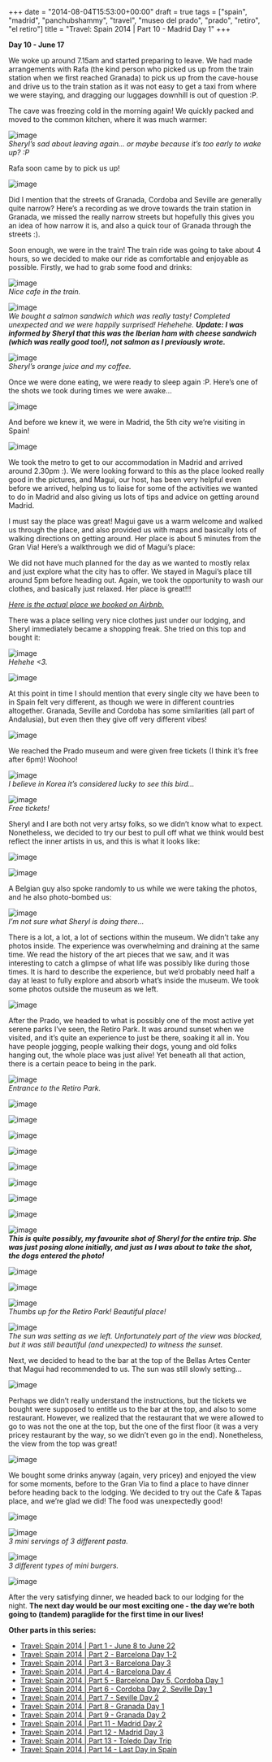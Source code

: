 +++
date = "2014-08-04T15:53:00+00:00"
draft = true
tags = ["spain", "madrid", "panchubshammy", "travel", "museo del prado", "prado", "retiro", "el retiro"]
title = "Travel: Spain 2014 | Part 10 - Madrid Day 1"
+++


**Day 10 - June 17**

We woke up around 7.15am and started preparing to leave. We had made arrangements with Rafa (the kind person who picked us up from the train station when we first reached Granada) to pick us up from the cave-house and drive us to the train station as it was not easy to get a taxi from where we were staying, and dragging our luggages downhill is out of question :P.

The cave was freezing cold in the morning again! We quickly packed and moved to the common kitchen, where it was much warmer:

![image](https://31.media.tumblr.com/58d5eee02b68028947f7ed120dcd309b/tumblr_inline_n9qn8f3MJU1qmqv19.jpg)  
_Sheryl’s sad about leaving again… or maybe because it’s too early to wake up? :P_

Rafa soon came by to pick us up!

![image](https://31.media.tumblr.com/14a0f1bac0cb7a2734ac27f32903fd33/tumblr_inline_n9qnacoGGu1qmqv19.jpg)

Did I mention that the streets of Granada, Cordoba and Seville are generally quite narrow? Here’s a recording as we drove towards the train station in Granada, we missed the really narrow streets but hopefully this gives you an idea of how narrow it is, and also a quick tour of Granada through the streets :).

Soon enough, we were in the train! The train ride was going to take about 4 hours, so we decided to make our ride as comfortable and enjoyable as possible. Firstly, we had to grab some food and drinks:

![image](https://31.media.tumblr.com/676873fe974d714b192d5ace03a0e335/tumblr_inline_n9qnb3Bv3W1qmqv19.jpg)  
_Nice cafe in the train._

![image](https://31.media.tumblr.com/2b04761de029d1e9e5a650236e8ea765/tumblr_inline_n9qnc08vzr1qmqv19.jpg)  
_We bought a salmon sandwich which was really tasty! Completed unexpected and we were happily surprised! Hehehehe. **Update: I was informed by Sheryl that this was the Iberian ham with cheese sandwich (which was really good too!), not salmon as I previously wrote.**_

![image](https://31.media.tumblr.com/ed91ebd48b9f49a13ba0e8af06c7e340/tumblr_inline_n9qnijuFsU1qmqv19.jpg)  
_Sheryl’s orange juice and my coffee._

Once we were done eating, we were ready to sleep again :P. Here’s one of the shots we took during times we were awake…

![image](https://31.media.tumblr.com/0a5091a73a4af1e8df6f954ed7020a7a/tumblr_inline_n9qnj9z5ET1qmqv19.jpg)

And before we knew it, we were in Madrid, the 5th city we’re visiting in Spain!

![image](https://31.media.tumblr.com/a02c1f8e4545b6d3df20c57dcfa3505c/tumblr_inline_n9qnla19Xl1qmqv19.jpg)

We took the metro to get to our accommodation in Madrid and arrived around 2.30pm :). We were looking forward to this as the place looked really good in the pictures, and Magui, our host, has been very helpful even before we arrived, helping us to liaise for some of the activities we wanted to do in Madrid and also giving us lots of tips and advice on getting around Madrid.

I must say the place was great! Magui gave us a warm welcome and walked us through the place, and also provided us with maps and basically lots of walking directions on getting around. Her place is about 5 minutes from the Gran Via! Here’s a walkthrough we did of Magui’s place:

We did not have much planned for the day as we wanted to mostly relax and just explore what the city has to offer. We stayed in Magui’s place till around 5pm before heading out. Again, we took the opportunity to wash our clothes, and basically just relaxed. Her place is great!!!

[_Here is the actual place we booked on Airbnb._](https://www.airbnb.com.sg/rooms/2365643)

There was a place selling very nice clothes just under our lodging, and Sheryl immediately became a shopping freak. She tried on this top and bought it:

![image](https://31.media.tumblr.com/ef16917f9df822a9a19d2dffabe8b25d/tumblr_inline_n9serxnGmV1qmqv19.jpg)  
_Hehehe &lt;3._

![image](https://31.media.tumblr.com/f193797bb0735011648ce1407b176037/tumblr_inline_n9setxs4Qz1qmqv19.jpg)

At this point in time I should mention that every single city we have been to in Spain felt very different, as though we were in different countries altogether. Granada, Seville and Cordoba has some similarities (all part of Andalusia), but even then they give off very different vibes!

![image](https://31.media.tumblr.com/8e47abd48ae5655f8936a5143af5a5f5/tumblr_inline_n9sfbq2foI1qmqv19.jpg)

We reached the Prado museum and were given free tickets (I think it’s free after 6pm)! Woohoo!

![image](https://31.media.tumblr.com/04d68e2962d8ccdac01b14e57b7e1fc0/tumblr_inline_n9sfl1ogqP1qmqv19.jpg)  
_I believe in Korea it’s considered lucky to see this bird…_

![image](https://31.media.tumblr.com/c27dbbc3ce2a3dcee493b12f2ed67da1/tumblr_inline_n9sfm7FkPe1qmqv19.jpg)  
_Free tickets!_

Sheryl and I are both not very artsy folks, so we didn’t know what to expect. Nonetheless, we decided to try our best to pull off what we think would best reflect the inner artists in us, and this is what it looks like:

![image](https://31.media.tumblr.com/fd87689a698c7c546991ff93681200aa/tumblr_inline_n9sfnwbEOW1qmqv19.jpg)

![image](https://31.media.tumblr.com/9b932acbe8cdce84f49dfda558c1f451/tumblr_inline_n9sfqhkDm01qmqv19.jpg)

A Belgian guy also spoke randomly to us while we were taking the photos, and he also photo-bombed us:

![image](https://31.media.tumblr.com/edac6c24805dcc28a256a81ac1df6378/tumblr_inline_n9sfs8AUpH1qmqv19.jpg)  
_I’m not sure what Sheryl is doing there…_

There is a lot, a lot, a lot of sections within the museum. We didn’t take any photos inside. The experience was overwhelming and draining at the same time. We read the history of the art pieces that we saw, and it was interesting to catch a glimpse of what life was possibly like during those times. It is hard to describe the experience, but we’d probably need half a day at least to fully explore and absorb what’s inside the museum. We took some photos outside the museum as we left.

![image](https://31.media.tumblr.com/b8ba2ddf31aa7ca1b0d3c4adf7aef1bf/tumblr_inline_n9sg4bnZct1qmqv19.jpg)

After the Prado, we headed to what is possibly one of the most active yet serene parks I’ve seen, the Retiro Park. It was around sunset when we visited, and it’s quite an experience to just be there, soaking it all in. You have people jogging, people walking their dogs, young and old folks hanging out, the whole place was just alive! Yet beneath all that action, there is a certain peace to being in the park.

![image](https://31.media.tumblr.com/495d7df85f9abcea452da028cfd70bfa/tumblr_inline_n9sg6dLJ421qmqv19.jpg)  
_Entrance to the Retiro Park._

![image](https://31.media.tumblr.com/133f2531ed06de98c21aa2f9bcd38440/tumblr_inline_n9sg7uUzm21qmqv19.jpg)

![image](https://31.media.tumblr.com/94918a4e184f755eb199f82d219bbedb/tumblr_inline_n9sg8xcJVA1qmqv19.jpg)

![image](https://31.media.tumblr.com/e64049e2a9ffc258c9f27786b6dfdee9/tumblr_inline_n9sga8oWpx1qmqv19.jpg)

![image](https://31.media.tumblr.com/df17b0415b2c5e402767b4f5ae6eba71/tumblr_inline_n9sgb6Jteq1qmqv19.jpg)

![image](https://31.media.tumblr.com/63570c9d72d4a418d8eddfd743b448b5/tumblr_inline_n9sgc7ocyZ1qmqv19.jpg)

![image](https://31.media.tumblr.com/298cfb14f4c02391dc36205bc026123a/tumblr_inline_n9sgdifDGy1qmqv19.jpg)

![image](https://31.media.tumblr.com/e868c14ca21ffe47f8bd5353c8359afe/tumblr_inline_n9sgenb4z21qmqv19.jpg)

![image](https://31.media.tumblr.com/b635c5f91c29f29525e0e741f5eb9300/tumblr_inline_n9sgg9R3iA1qmqv19.jpg)

![image](https://31.media.tumblr.com/d27e281b0be021db167cf9b54b41446d/tumblr_inline_n9sghwG5Aa1qmqv19.jpg)  
_**This is quite possibly, my favourite shot of Sheryl for the entire trip. She was just posing alone initially, and just as I was about to take the shot, the dogs entered the photo!**_

![image](https://31.media.tumblr.com/1be9acfe28051ffa59d6f2774b14c077/tumblr_inline_n9sggvWNSn1qmqv19.jpg)

![image](https://31.media.tumblr.com/e46ed737b65c24341c71d6221036638e/tumblr_inline_n9sgpjnBnN1qmqv19.jpg)

![image](https://31.media.tumblr.com/f460e6e4f595a9fa075d5362374a8ba6/tumblr_inline_n9sgrqVY4u1qmqv19.jpg)  
_Thumbs up for the Retiro Park! Beautiful place!_

![image](https://31.media.tumblr.com/fa283ac62876186cbaf936c29caa85bc/tumblr_inline_n9sgsyNWDe1qmqv19.jpg)  
_The sun was setting as we left. Unfortunately part of the view was blocked, but it was still beautiful (and unexpected) to witness the sunset._

Next, we decided to head to the bar at the top of the Bellas Artes Center that Magui had recommended to us. The sun was still slowly setting…

![image](https://31.media.tumblr.com/f40f6ddc992449b5e4f8d90c397aee53/tumblr_inline_n9sgxpc4hj1qmqv19.jpg)

Perhaps we didn’t really understand the instructions, but the tickets we bought were supposed to entitle us to the bar at the top, and also to some restaurant. However, we realized that the restaurant that we were allowed to go to was not the one at the top, but the one of the first floor (it was a very pricey restaurant by the way, so we didn’t even go in the end). Nonetheless, the view from the top was great!

![image](https://31.media.tumblr.com/d17c6b1049ee7a4fb3ced25c5a7c218b/tumblr_inline_n9sh2iAHDu1qmqv19.jpg)

We bought some drinks anyway (again, very pricey) and enjoyed the view for some moments, before to the Gran Via to find a place to have dinner before heading back to the lodging. We decided to try out the Cafe &amp; Tapas place, and we’re glad we did! The food was unexpectedly good!

![image](https://31.media.tumblr.com/6e48cc625494f0c99c1c69e9c6127748/tumblr_inline_n9sh81wcdp1qmqv19.jpg)

![image](https://31.media.tumblr.com/26f926845f8b1fe831182246ebfe7347/tumblr_inline_n9sh8paU631qmqv19.jpg)  
_3 mini servings of 3 different pasta._

![image](https://31.media.tumblr.com/ec3ea219cb34b562b9db7e6bc066f07e/tumblr_inline_n9sha1qmLE1qmqv19.jpg)  
_3 different types of mini burgers._

![image](https://31.media.tumblr.com/547d1390c4c9865e82aa5472dd2d71f8/tumblr_inline_n9shb3Txwe1qmqv19.jpg)

After the very satisfying dinner, we headed back to our lodging for the night. **The next day would be our most exciting one - the day we’re both going to (tandem) paraglide for the first time in our lives!**

**Other parts in this series:**

  * [Travel: Spain 2014 | Part 1 - June 8 to June 22](http://t.yc.sg/post/89964786271/travel-spain-2014-part-1-june-8-to-june-22)
  * [Travel: Spain 2014 | Part 2 - Barcelona Day 1-2](http://t.yc.sg/post/90662999911/travel-spain-2014-part-2-barcelona-day-1-2)
  * [Travel: Spain 2014 | Part 3 - Barcelona Day 3](http://t.yc.sg/post/91153952976/travel-spain-2014-part-3-barcelona-day-3)
  * [Travel: Spain 2014 | Part 4 - Barcelona Day 4](http://t.yc.sg/post/91756281666/travel-spain-2014-part-4-barcelona-day-4)
  * [Travel: Spain 2014 | Part 5 - Barcelona Day 5, Cordoba Day 1](http://t.yc.sg/post/92158490661/travel-spain-2014-part-5-barcelona-day-5-cordoba)
  * [Travel: Spain 2014 | Part 6 - Cordoba Day 2, Seville Day 1](http://t.yc.sg/post/92331151196/travel-spain-2014-part-6-cordoba-day-2-seville)
  * [Travel: Spain 2014 | Part 7 - Seville Day 2](http://t.yc.sg/post/92552547836/travel-spain-2014-part-7-seville-day-2)
  * [Travel: Spain 2014 | Part 8 - Granada Day 1](http://t.yc.sg/post/93212467746/travel-spain-2014-part-8-granada-day-1)
  * [Travel: Spain 2014 | Part 9 - Granada Day 2](http://t.yc.sg/post/93658177596/travel-spain-2014-part-9-granada-day-2)
  * [Travel: Spain 2014 | Part 11 - Madrid Day 2](http://t.yc.sg/post/93888016151/travel-spain-2014-part-11-madrid-day-2)
  * [Travel: Spain 2014 | Part 12 - Madrid Day 3](http://t.yc.sg/post/94348567856/travel-spain-2014-part-12-madrid-day-3)
  * [Travel: Spain 2014 | Part 13 - Toledo Day Trip](http://t.yc.sg/post/94632342116/travel-spain-2014-part-13-toledo-day-trip)
  * [Travel: Spain 2014 | Part 14 - Last Day in Spain](http://t.yc.sg/post/102776062071/travel-spain-2014-part-14-last-day-in-spain)



